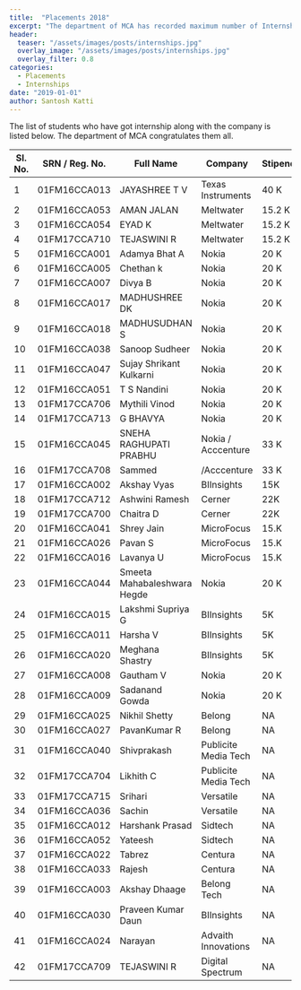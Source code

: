 ```yaml
---
title:  "Placements 2018"
excerpt: "The department of MCA has recorded maximum number of Internships.  Most of which will be converted to full-time employment"
header:
  teaser: "/assets/images/posts/internships.jpg"
  overlay_image: "/assets/images/posts/internships.jpg"
  overlay_filter: 0.8
categories: 
  - Placements
  - Internships
date: "2019-01-01"
author: Santosh Katti
---
```


 The list of students who have got internship along with the company is listed below.  The department of MCA congratulates them all.

| Sl. No. | SRN / Reg. No. | Full Name                   | Company              | Stipend |
|---------|----------------|-----------------------------|----------------------|---------|
| 1       | 01FM16CCA013   | JAYASHREE T V               | Texas Instruments    | 40 K    |
| 2       | 01FM16CCA053   | AMAN JALAN                  | Meltwater            | 15.2 K  |
| 3       | 01FM16CCA054   | EYAD K                      | Meltwater            | 15.2 K  |
| 4       | 01FM17CCA710   | TEJASWINI R                 | Meltwater            | 15.2 K  |
| 5       | 01FM16CCA001   | Adamya Bhat A               | Nokia                | 20 K    |
| 6       | 01FM16CCA005   | Chethan k                   | Nokia                | 20 K    |
| 7       | 01FM16CCA007   | Divya B                     | Nokia                | 20 K    |
| 8       | 01FM16CCA017   | MADHUSHREE DK               | Nokia                | 20 K    |
| 9       | 01FM16CCA018   | MADHUSUDHAN S               | Nokia                | 20 K    |
| 10      | 01FM16CCA038   | Sanoop Sudheer              | Nokia                | 20 K    |
| 11      | 01FM16CCA047   | Sujay Shrikant Kulkarni     | Nokia                | 20 K    |
| 12      | 01FM16CCA051   | T S Nandini                 | Nokia                | 20 K    |
| 13      | 01FM17CCA706   | Mythili Vinod               | Nokia                | 20 K    |
| 14      | 01FM17CCA713   | G BHAVYA                    | Nokia                | 20 K    |
| 15      | 01FM16CCA045   | SNEHA RAGHUPATI PRABHU      | Nokia / Acccenture   | 33 K    |
| 16      | 01FM17CCA708   | Sammed                      | /Acccenture          | 33 K    |
| 17      | 01FM16CCA002   | Akshay Vyas                 | BIInsights           | 15K     |
| 18      | 01FM17CCA712   | Ashwini Ramesh              | Cerner               | 22K     |
| 19      | 01FM17CCA700   | Chaitra D                   | Cerner               | 22K     |
| 20      | 01FM16CCA041   | Shrey Jain                  | MicroFocus           | 15.K    |
| 21      | 01FM16CCA026   | Pavan S                     | MicroFocus           | 15.K    |
| 22      | 01FM16CCA016   | Lavanya U                   | MicroFocus           | 15.K    |
| 23      | 01FM16CCA044   | Smeeta Mahabaleshwara Hegde | Nokia                | 20 K    |
| 24      | 01FM16CCA015   | Lakshmi Supriya G           | BIInsights           | 5K      |
| 25      | 01FM16CCA011   | Harsha V                    | BIInsights           | 5K      |
| 26      | 01FM16CCA020   | Meghana Shastry             | BIInsights           | 5K      |
| 27      | 01FM16CCA008   | Gautham V                   | Nokia                | 20 K    |
| 28      | 01FM16CCA009   | Sadanand Gowda              | Nokia                | 20 K    |
| 29      | 01FM16CCA025   | Nikhil Shetty               | Belong               | NA      |
| 30      | 01FM16CCA027   | PavanKumar R                | Belong               | NA      |
| 31      | 01FM16CCA040   | Shivprakash                 | Publicite Media Tech | NA      |
| 32      | 01FM17CCA704   | Likhith C                   | Publicite Media Tech | NA      |
| 33      | 01FM17CCA715   | Srihari                     | Versatile            | NA      |
| 34      | 01FM16CCA036   | Sachin                      | Versatile            | NA      |
| 35      | 01FM16CCA012   | Harshank Prasad             | Sidtech              | NA      |
| 36      | 01FM16CCA052   | Yateesh                     | Sidtech              | NA      |
| 37      | 01FM16CCA022   | Tabrez                      | Centura              | NA      |
| 38      | 01FM16CCA033   | Rajesh                      | Centura              | NA      |
| 39      | 01FM16CCA003   | Akshay Dhaage               | Belong Tech          | NA      |
| 40      | 01FM16CCA030   | Praveen Kumar Daun          | BIInsights           | NA      |
| 41      | 01FM16CCA024   | Narayan                     | Advaith Innovations  | NA      |
| 42      | 01FM17CCA709   | TEJASWINI R                 | Digital Spectrum     | NA      |